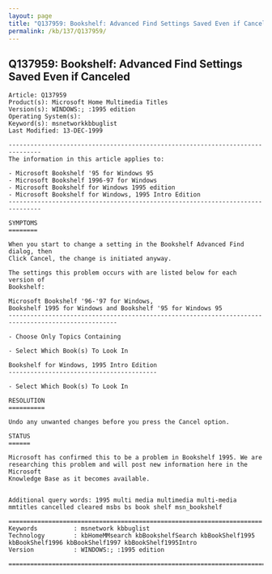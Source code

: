 ```yaml
---
layout: page
title: "Q137959: Bookshelf: Advanced Find Settings Saved Even if Canceled"
permalink: /kb/137/Q137959/
---
```


## Q137959: Bookshelf: Advanced Find Settings Saved Even if Canceled

	Article: Q137959
	Product(s): Microsoft Home Multimedia Titles
	Version(s): WINDOWS:; :1995 edition
	Operating System(s): 
	Keyword(s): msnetworkkbbuglist
	Last Modified: 13-DEC-1999
	
	-------------------------------------------------------------------------------
	The information in this article applies to:
	
	- Microsoft Bookshelf '95 for Windows 95 
	- Microsoft Bookshelf 1996-97 for Windows 
	- Microsoft Bookshelf for Windows 1995 edition 
	- Microsoft Bookshelf for Windows, 1995 Intro Edition 
	-------------------------------------------------------------------------------
	
	SYMPTOMS
	========
	
	When you start to change a setting in the Bookshelf Advanced Find dialog, then
	Click Cancel, the change is initiated anyway.
	
	The settings this problem occurs with are listed below for each version of
	Bookshelf:
	
	Microsoft Bookshelf '96-'97 for Windows,
	Bookshelf 1995 for Windows and Bookshelf '95 for Windows 95
	----------------------------------------------------------------------------------------------------
	
	- Choose Only Topics Containing
	
	- Select Which Book(s) To Look In
	
	Bookshelf for Windows, 1995 Intro Edition
	-----------------------------------------
	
	- Select Which Book(s) To Look In
	
	RESOLUTION
	==========
	
	Undo any unwanted changes before you press the Cancel option.
	
	STATUS
	======
	
	Microsoft has confirmed this to be a problem in Bookshelf 1995. We are
	researching this problem and will post new information here in the Microsoft
	Knowledge Base as it becomes available.
	
	
	Additional query words: 1995 multi media multimedia multi-media mmtitles cancelled cleared msbs bs book shelf msn_bookshelf
	
	======================================================================
	Keywords          : msnetwork kbbuglist
	Technology        : kbHomeMMsearch kbBookshelfSearch kbBookShelf1995 kbBookShelf1996 kbBookShelf1997 kbBookShelf1995Intro
	Version           : WINDOWS:; :1995 edition
	
	=============================================================================
	
